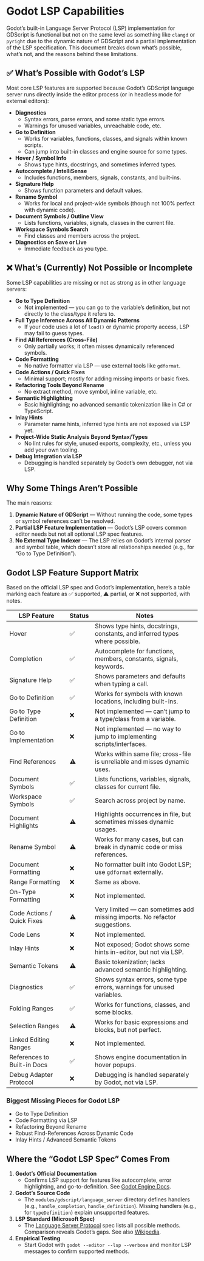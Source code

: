 # Godot LSP Capabilities

Godot’s built-in Language Server Protocol (LSP) implementation for GDScript is functional but not on the same level as something like `clangd` or `pyright` due to the dynamic nature of GDScript and a partial implementation of the LSP specification. This document breaks down what’s possible, what’s not, and the reasons behind these limitations.

## ✅ What’s Possible with Godot’s LSP
Most core LSP features are supported because Godot’s GDScript language server runs directly inside the editor process (or in headless mode for external editors):

- **Diagnostics**
  - Syntax errors, parse errors, and some static type errors.
  - Warnings for unused variables, unreachable code, etc.
- **Go to Definition**
  - Works for variables, functions, classes, and signals within known scripts.
  - Can jump into built-in classes and engine source for some types.
- **Hover / Symbol Info**
  - Shows type hints, docstrings, and sometimes inferred types.
- **Autocomplete / IntelliSense**
  - Includes functions, members, signals, constants, and built-ins.
- **Signature Help**
  - Shows function parameters and default values.
- **Rename Symbol**
  - Works for local and project-wide symbols (though not 100% perfect with dynamic code).
- **Document Symbols / Outline View**
  - Lists functions, variables, signals, classes in the current file.
- **Workspace Symbols Search**
  - Find classes and members across the project.
- **Diagnostics on Save or Live**
  - Immediate feedback as you type.

## ❌ What’s (Currently) Not Possible or Incomplete
Some LSP capabilities are missing or not as strong as in other language servers:

- **Go to Type Definition**
  - Not implemented — you can go to the variable’s definition, but not directly to the class/type it refers to.
- **Full Type Inference Across All Dynamic Patterns**
  - If your code uses a lot of `load()` or dynamic property access, LSP may fail to guess types.
- **Find All References (Cross-File)**
  - Only partially works; it often misses dynamically referenced symbols.
- **Code Formatting**
  - No native formatter via LSP — use external tools like `gdformat`.
- **Code Actions / Quick Fixes**
  - Minimal support; mostly for adding missing imports or basic fixes.
- **Refactoring Tools Beyond Rename**
  - No extract method, move symbol, inline variable, etc.
- **Semantic Highlighting**
  - Basic highlighting; no advanced semantic tokenization like in C# or TypeScript.
- **Inlay Hints**
  - Parameter name hints, inferred type hints are not exposed via LSP yet.
- **Project-Wide Static Analysis Beyond Syntax/Types**
  - No lint rules for style, unused exports, complexity, etc., unless you add your own tooling.
- **Debug Integration via LSP**
  - Debugging is handled separately by Godot’s own debugger, not via LSP.

## Why Some Things Aren’t Possible
The main reasons:
1. **Dynamic Nature of GDScript** — Without running the code, some types or symbol references can’t be resolved.
2. **Partial LSP Feature Implementation** — Godot’s LSP covers common editor needs but not all optional LSP spec features.
3. **No External Type Indexer** — The LSP relies on Godot’s internal parser and symbol table, which doesn’t store all relationships needed (e.g., for “Go to Type Definition”).

## Godot LSP Feature Support Matrix
Based on the official LSP spec and Godot’s implementation, here’s a table marking each feature as ✅ supported, ⚠️ partial, or ❌ not supported, with notes.

| LSP Feature                | Status | Notes                                                                 |
|----------------------------|--------|----------------------------------------------------------------------|
| Hover                      | ✅      | Shows type hints, docstrings, constants, and inferred types where possible. |
| Completion                 | ✅      | Autocomplete for functions, members, constants, signals, keywords.    |
| Signature Help             | ✅      | Shows parameters and defaults when typing a call.                    |
| Go to Definition           | ✅      | Works for symbols with known locations, including built-ins.          |
| Go to Type Definition      | ❌      | Not implemented — can’t jump to a type/class from a variable.         |
| Go to Implementation       | ❌      | Not implemented — no way to jump to implementing scripts/interfaces.  |
| Find References            | ⚠️      | Works within same file; cross-file is unreliable and misses dynamic uses. |
| Document Symbols           | ✅      | Lists functions, variables, signals, classes for current file.        |
| Workspace Symbols          | ✅      | Search across project by name.                                       |
| Document Highlights        | ⚠️      | Highlights occurrences in file, but sometimes misses dynamic usages.  |
| Rename Symbol              | ⚠️      | Works for many cases, but can break in dynamic code or miss references. |
| Document Formatting        | ❌      | No formatter built into Godot LSP; use `gdformat` externally.         |
| Range Formatting           | ❌      | Same as above.                                                       |
| On-Type Formatting         | ❌      | Not implemented.                                                     |
| Code Actions / Quick Fixes | ⚠️      | Very limited — can sometimes add missing imports. No refactor suggestions. |
| Code Lens                  | ❌      | Not implemented.                                                     |
| Inlay Hints                | ❌      | Not exposed; Godot shows some hints in-editor, but not via LSP.       |
| Semantic Tokens            | ⚠️      | Basic tokenization; lacks advanced semantic highlighting.            |
| Diagnostics                | ✅      | Shows syntax errors, some type errors, warnings for unused variables. |
| Folding Ranges             | ✅      | Works for functions, classes, and some blocks.                       |
| Selection Ranges           | ⚠️      | Works for basic expressions and blocks, but not perfect.              |
| Linked Editing Ranges      | ❌      | Not implemented.                                                     |
| References to Built-in Docs| ✅      | Shows engine documentation in hover popups.                          |
| Debug Adapter Protocol     | ❌      | Debugging is handled separately by Godot, not via LSP.               |

### Biggest Missing Pieces for Godot LSP
- Go to Type Definition
- Code Formatting via LSP
- Refactoring Beyond Rename
- Robust Find-References Across Dynamic Code
- Inlay Hints / Advanced Semantic Tokens

## Where the “Godot LSP Spec” Comes From
1. **Godot’s Official Documentation**
   - Confirms LSP support for features like autocomplete, error highlighting, and go-to-definition. See [Godot Engine Docs](https://docs.godotengine.org/en/stable/tutorials/editor/external_editor.html).
2. **Godot’s Source Code**
   - The `modules/gdscript/language_server` directory defines handlers (e.g., `handle_completion`, `handle_definition`). Missing handlers (e.g., for `typeDefinition`) explain unsupported features.
3. **LSP Standard (Microsoft Spec)**
   - The [Language Server Protocol](https://microsoft.github.io/language-server-protocol/) spec lists all possible methods. Comparison reveals Godot’s gaps. See also [Wikipedia](https://en.wikipedia.org/wiki/Language_Server_Protocol).
4. **Empirical Testing**
   - Start Godot with `godot --editor --lsp --verbose` and monitor LSP messages to confirm supported methods.
